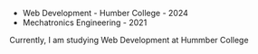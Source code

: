 - Web Development - Humber College - 2024
- Mechatronics Engineering  - 2021

Currently, I am studying Web Development at Hummber College